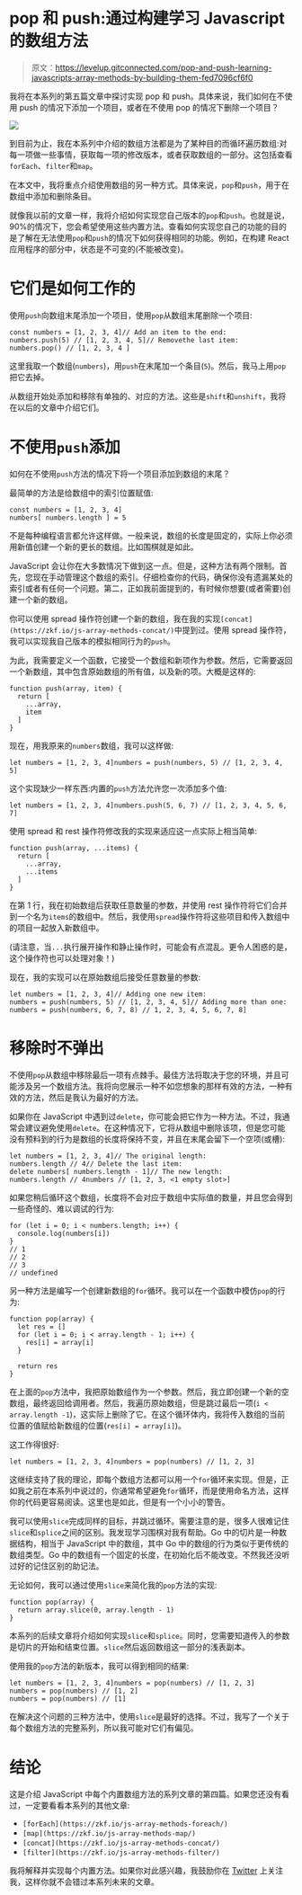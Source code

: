 # pop 和 push:通过构建学习 Javascript 的数组方法

> 原文：<https://levelup.gitconnected.com/pop-and-push-learning-javascripts-array-methods-by-building-them-fed7096cf6f0>

我将在本系列的第五篇文章中探讨实现 pop 和 push。具体来说，我们如何在不使用 push 的情况下添加一个项目，或者在不使用 pop 的情况下删除一个项目？

![](img/fd608cb51e80ac14899055cc594394fb.png)

到目前为止，我在本系列中介绍的数组方法都是为了某种目的而循环遍历数组:对每一项做一些事情，获取每一项的修改版本，或者获取数组的一部分。这包括查看`forEach`、`filter`和`map`。

在本文中，我将重点介绍使用数组的另一种方式。具体来说，`pop`和`push`，用于在数组中添加和删除条目。

就像我以前的文章一样，我将介绍如何实现您自己版本的`pop`和`push`。也就是说，90%的情况下，您会希望使用这些内置方法。查看如何实现您自己的功能的目的是了解在无法使用`pop`和`push`的情况下如何获得相同的功能。例如，在构建 React 应用程序的部分中，状态是不可变的(不能被改变)。

# 它们是如何工作的

使用`push`向数组末尾添加一个项目，使用`pop`从数组末尾删除一个项目:

```
const numbers = [1, 2, 3, 4]// Add an item to the end:
numbers.push(5) // [1, 2, 3, 4, 5]// Removethe last item:
numbers.pop() // [1, 2, 3, 4 ]
```

这里我取一个数组(`numbers`)，用`push`在末尾加一个条目(`5`)。然后，我马上用`pop`把它去掉。

从数组开始处添加和移除有单独的、对应的方法。这些是`shift`和`unshift`，我将在以后的文章中介绍它们。

# 不使用`push`添加

如何在不使用`push`方法的情况下将一个项目添加到数组的末尾？

最简单的方法是给数组中的索引位置赋值:

```
const numbers = [1, 2, 3, 4]
numbers[ numbers.length ] = 5
```

不是每种编程语言都允许这样做。一般来说，数组的长度是固定的，实际上你必须用新值创建一个新的更长的数组。比如围棋就是如此。

JavaScript 会让你在大多数情况下做到这一点。但是，这种方法有两个限制。首先，您现在手动管理这个数组的索引。仔细检查你的代码，确保你没有遗漏某处的索引或者有任何一个问题。第二，正如我前面提到的，有时候你想要(或者需要)创建一个新的数组。

你可以使用 spread 操作符创建一个新的数组，我在我的实现`[concat](https://zkf.io/js-array-methods-concat/)`中提到过。使用 spread 操作符，我可以实现我自己版本的模拟相同行为的`push`。

为此，我需要定义一个函数，它接受一个数组和新项作为参数。然后，它需要返回一个新数组，其中包含原始数组的所有值，以及新的项。大概是这样的:

```
function push(array, item) {
  return [
    ...array,
    item
  ]
}
```

现在，用我原来的`numbers`数组，我可以这样做:

```
let numbers = [1, 2, 3, 4]numbers = push(numbers, 5) // [1, 2, 3, 4, 5]
```

这个实现缺少一样东西:内置的`push`方法允许您一次添加多个值:

```
let numbers = [1, 2, 3, 4]numbers.push(5, 6, 7) // [1, 2, 3, 4, 5, 6, 7]
```

使用 spread 和 rest 操作符修改我的实现来适应这一点实际上相当简单:

```
function push(array, ...items) {
  return [
    ...array,
    ...items
  ]
}
```

在第 1 行，我在初始数组后获取任意数量的参数，并使用 rest 操作符将它们合并到一个名为`items`的数组中。然后，我使用`spread`操作符将这些项目和传入数组中的项目一起放入新数组中。

(请注意，当`...`执行展开操作和静止操作时，可能会有点混乱。更令人困惑的是，这个操作符也可以处理对象！)

现在，我的实现可以在原始数组后接受任意数量的参数:

```
let numbers = [1, 2, 3, 4]// Adding one new item:
numbers = push(numbers, 5) // [1, 2, 3, 4, 5]// Adding more than one:
numbers = push(numbers, 6, 7, 8) // 1, 2, 3, 4, 5, 6, 7, 8]
```

# 移除时不弹出

不使用`pop`从数组中移除最后一项有点棘手。最佳方法将取决于您的环境，并且可能涉及另一个数组方法。我将向您展示一种不如您想象的那样有效的方法，一种有效的方法，然后是我认为最好的方法。

如果你在 JavaScript 中遇到过`delete`，你可能会把它作为一种方法。不过，我通常会建议避免使用`delete`。在这种情况下，它将从数组中删除该项，但是您可能没有预料到的行为是数组的长度将保持不变，并且在末尾会留下一个空项(或槽):

```
let numbers = [1, 2, 3, 4]// The original length:
numbers.length // 4// Delete the last item:
delete numbers[ numbers.length - 1]// The new length:
numbers.length // 4numbers // [1, 2, 3, <1 empty slot>]
```

如果您稍后循环这个数组，长度将不会对应于数组中实际值的数量，并且您会得到一些奇怪的、难以调试的行为:

```
for (let i = 0; i < numbers.length; i++) {
  console.log(numbers[i])
}
// 1
// 2
// 3
// undefined
```

另一种方法是编写一个创建新数组的`for`循环。我可以在一个函数中模仿`pop`的行为:

```
function pop(array) {
  let res = []
  for (let i = 0; i < array.length - 1; i++) {
    res[i] = array[i]
  }

  return res
}
```

在上面的`pop`方法中，我把原始数组作为一个参数。然后，我立即创建一个新的空数组，最终返回给调用者。然后，我遍历原始数组，但是跳过最后一项(`i < array.length -1`)，这实际上删除了它。在这个循环体内，我将传入数组的当前位置的值赋给新数组的位置(`res[i] = array[i]`)。

这工作得很好:

```
let numbers = [1, 2, 3, 4]numbers = pop(numbers) // [1, 2, 3]
```

这继续支持了我的理论，即每个数组方法都可以用一个`for`循环来实现。但是，正如我之前在本系列中说过的，你通常希望避免`for`循环，而是使用命名方法，这样你的代码更容易阅读。这里也是如此，但是有一个小小的警告。

我可以使用`slice`完成同样的目标，并跳过循环。需要注意的是，很多人很难记住`slice`和`splice`之间的区别。我发现学习围棋对我有帮助。Go 中的切片是一种数据结构，相当于 JavaScript 中的数组，其中 Go 中的数组的行为类似于更传统的数组类型。Go 中的数组有一个固定的长度，在初始化后不能改变。不然我还没听过好的记住区别的助记法。

无论如何，我可以通过使用`slice`来简化我的`pop`方法的实现:

```
function pop(array) {
  return array.slice(0, array.length - 1)
}
```

本系列的后续文章将介绍如何实现`slice`和`splice`。同时，您需要知道传入的参数是切片的开始和结束位置。`slice`然后返回数组这一部分的浅表副本。

使用我的`pop`方法的新版本，我可以得到相同的结果:

```
let numbers = [1, 2, 3, 4]numbers = pop(numbers) // [1, 2, 3]
numbers = pop(numbers) // [1, 2]
numbers = pop(numbers) // [1]
```

在解决这个问题的三种方法中，使用`slice`是最好的选择。不过，我写了一个关于每个数组方法的完整系列，所以我可能对它们有偏见。

# 结论

这是介绍 JavaScript 中每个内置数组方法的系列文章的第四篇。如果您还没有看过，一定要看看本系列的其他文章:

*   `[forEach](https://zkf.io/js-array-methods-foreach/)`
*   `[map](https://zkf.io/js-array-methods-map/)`
*   `[concat](https://zkf.io/js-array-methods-concat/)`
*   `[filter](https://zkf.io/js-array-methods-filter/)`

我将解释并实现每个内置方法。如果你对此感兴趣，我鼓励你在 [Twitter](https://twitter.com/ZFleischmann) 上关注我，这样你就不会错过本系列未来的文章。